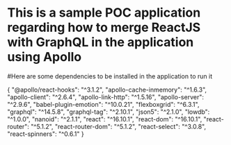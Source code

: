 # This is a sample POC application regarding how to merge ReactJS with GraphQL in the application using Apollo

#Here are some dependencies to be installed in the application to run it


{
    "@apollo/react-hooks": "^3.1.2",
    "apollo-cache-inmemory": "^1.6.3",
    "apollo-client": "^2.6.4",
    "apollo-link-http": "^1.5.16",
    "apollo-server": "^2.9.6",
    "babel-plugin-emotion": "^10.0.21",
    "flexboxgrid": "^6.3.1",
    "graphql": "^14.5.8",
    "graphql-tag": "^2.10.1",
    "json5": "^2.1.0",
    "lowdb": "^1.0.0",
    "nanoid": "^2.1.1",
    "react": "^16.10.1",
    "react-dom": "^16.10.1",
    "react-router": "^5.1.2",
    "react-router-dom": "^5.1.2",
    "react-select": "^3.0.8",
    "react-spinners": "^0.6.1"
  }